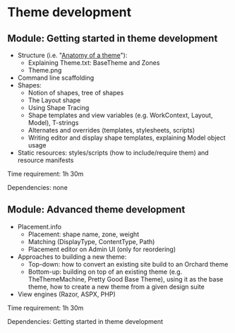 # Theme development


## Module: Getting started in theme development

- Structure (i.e. "[Anatomy of a theme](http://docs.orchardproject.net/Documentation/Anatomy-of-a-theme)"):
	- Explaining Theme.txt: BaseTheme and Zones
	- Theme.png
- Command line scaffolding
- Shapes:
	- Notion of shapes, tree of shapes
	- The Layout shape
	- Using Shape Tracing
	- Shape templates and view variables (e.g. WorkContext, Layout, Model), T-strings
	- Alternates and overrides (templates, stylesheets, scripts)
	- Writing editor and display shape templates, explaining Model object usage
- Static resources: styles/scripts (how to include/require them) and resource manifests

Time requirement: 1h 30m

Dependencies: none


## Module: Advanced theme development

- Placement.info
	- Placement: shape name, zone, weight
	- Matching (DisplayType, ContentType, Path)
	- Placement editor on Admin UI (only for reordering)
- Approaches to building a new theme:
	- Top-down: how to convert an existing site build to an Orchard theme
	- Bottom-up: building on top of an existing theme (e.g. TheThemeMachine, Pretty Good Base Theme), using it as the base theme, how to create a new theme from a given design suite
- View engines (Razor, ASPX, PHP)

Time requirement: 1h 30m

Dependencies: Getting started in theme development